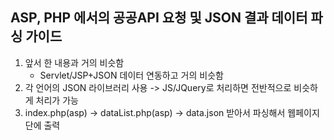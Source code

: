 ## ASP, PHP 에서의 공공API 요청 및 JSON 결과 데이터 파싱 가이드

1. 앞서 한 내용과 거의 비슷함
   - Servlet/JSP+JSON 데이터 연동하고 거의 비슷함
2. 각 언어의 JSON 라이브러리 사용 -> JS/JQuery로 처리하면 전반적으로 비슷하게 처리가 가능
3. index.php(asp) -> dataList.php(asp) -> data.json 받아서 파싱해서 웹페이지 단에 출력

